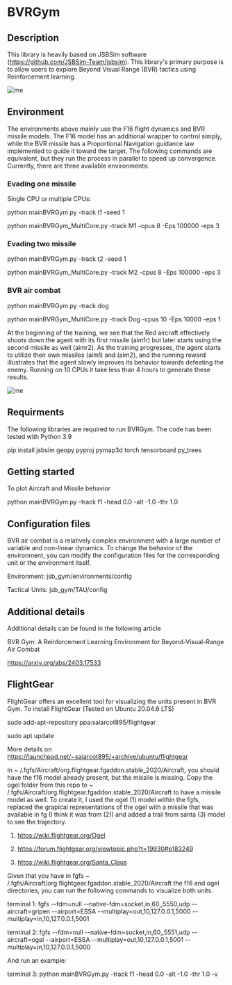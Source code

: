 # BVRGym
## Description
This library is heavily based on JSBSim software (https://github.com/JSBSim-Team/jsbsim). 
This library's primary purpose is to allow users to explore Beyond Visual Range (BVR) tactics using Reinforcement learning.

![me](https://github.com/xcwoid/BVRGym/blob/main/fg_git.gif)

## Environment
The environments above mainly use the F16 flight dynamics and BVR missile models. 
The F16 model has an additional wrapper to control simply, while the BVR missile has a Proportional Navigation guidance law implemented to guide it toward the target.
The following commands are equivalent, but they run the process in parallel to speed up convergence. 
Currently, there are three available environments:

### Evading one missile
Single CPU or multiple CPUs:

python mainBVRGym.py -track t1 -seed 1

python mainBVRGym_MultiCore.py -track M1  -cpus 8 -Eps 100000 -eps 3

### Evading two missile 

python mainBVRGym.py -track t2 -seed 1

python mainBVRGym_MultiCore.py -track M2  -cpus 8 -Eps 100000 -eps 3

### BVR air combat

python mainBVRGym.py -track dog

python mainBVRGym_MultiCore.py -track Dog -cpus 10 -Eps 10000 -eps 1

At the beginning of the training, we see that the Red aircraft effectively shoots down the agent with its first missile (aim1r) but later starts using the second missile as well (aimr2). As the training progresses, the agent starts to utilize their own missiles (aim1) and (aim2), and the running reward illustrates that the agent slowly improves its behavior towards defeating the enemy. Running on 10 CPUs it take less than 4 hours to generate these results.

![me](https://github.com/xcwoid/BVRGym/blob/main/BVRGymTraining_git.png)


## Requirments
The following libraries are required to run BVRGym. 
The code has been tested with Python 3.9 

pip install jsbsim geopy pyproj pymap3d torch tensorboard py_trees

## Getting started 
To plot Aircraft and Missile behavior 

python mainBVRGym.py -track f1 -head 0.0 -alt -1.0 -thr 1.0

## Configuration files
BVR air combat is a relatively complex environment with a large number of variable and non-linear dynamics. 
To change the behavior of the environment, you can modify the configuration files for the corresponding unit or the environment itself.

Environment: jsb_gym/environments/config

Tactical Units: jsb_gym/TAU/config

## Additional details 
Additional details can be found in the following article

BVR Gym: A Reinforcement Learning Environment for Beyond-Visual-Range Air Combat

https://arxiv.org/abs/2403.17533

## FlightGear
FlightGear offers an excellent tool for visualizing the units present in BVR Gym. 
To install FlightGear (Tested on Ubuntu 20.04.6 LTS)

sudo add-apt-repository ppa:saiarcot895/flightgear

sudo apt update

More details on https://launchpad.net/~saiarcot895/+archive/ubuntu/flightgear

In ~ /.fgfs/Aircraft/org.flightgear.fgaddon.stable_2020/Aircraft, you should have the f16 model already present, but the missile is missing. 
Copy the ogel folder from this repo to ~ /.fgfs/Aircraft/org.flightgear.fgaddon.stable_2020/Aircraft to have a missile model as well. 
To create it, I used the ogel (1) model within the fgfs, replaced the grapical representations of the ogel with a missile that was available in fg (I think it was from (2)) and added a trail from santa (3) model to see the trajectory. 

1) https://wiki.flightgear.org/Ogel

2) https://forum.flightgear.org/viewtopic.php?t=19930#p183249

3) https://wiki.flightgear.org/Santa_Claus

Given that you have in fgfs ~ /.fgfs/Aircraft/org.flightgear.fgaddon.stable_2020/Aircraft the f16 and ogel directories, you can run the following commands to visualize both units. 

terminal 1: fgfs --fdm=null --native-fdm=socket,in,60,,5550,udp --aircraft=gripen --airport=ESSA --multiplay=out,10,127.0.0.1,5000 --multiplay=in,10,127.0.0.1,5001

terminal 2: fgfs --fdm=null --native-fdm=socket,in,60,,5551,udp --aircraft=ogel --airport=ESSA --multiplay=out,10,127.0.0.1,5001 --multiplay=in,10,127.0.0.1,5000

And run an example: 

terminal 3: python mainBVRGym.py -track f1 -head 0.0 -alt -1.0 -thr 1.0 -v

